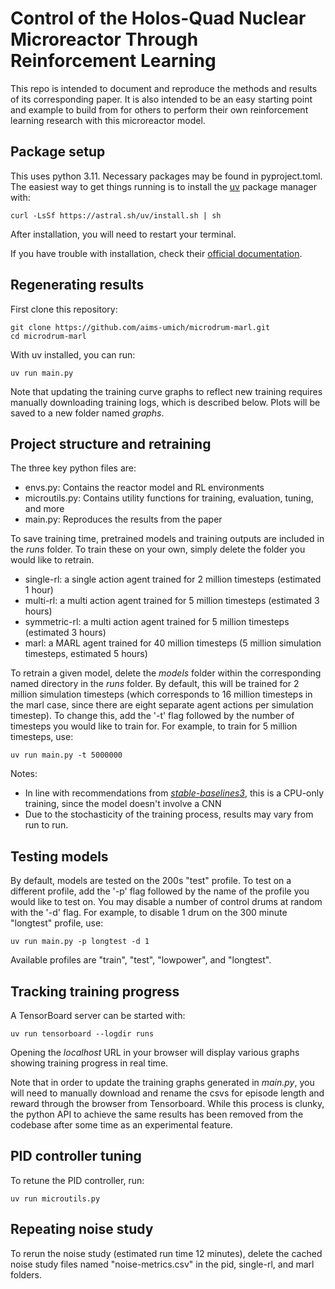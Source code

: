 # Control of the Holos-Quad Nuclear Microreactor Through Reinforcement Learning

This repo is intended to document and reproduce the methods and results of its corresponding paper. It is also intended to be an easy starting point and example to build from for others to perform their own reinforcement learning research with this microreactor model.

## Package setup
This uses python 3.11. Necessary packages may be found in pyproject.toml. The easiest way to get things running is to install the [uv](https://astral.sh/uv/) package manager with:

```curl -LsSf https://astral.sh/uv/install.sh | sh```

After installation, you will need to restart your terminal.

If you have trouble with installation, check their [official documentation](https://docs.astral.sh/uv/getting-started/installation/).

## Regenerating results
First clone this repository:

```git clone https://github.com/aims-umich/microdrum-marl.git```  
```cd microdrum-marl```

With uv installed, you can run:

```uv run main.py```

Note that updating the training curve graphs to reflect new training requires manually downloading training logs, which is described below. Plots will be saved to a new folder named *graphs*.

## Project structure and retraining
The three key python files are:
- envs.py: Contains the reactor model and RL environments
- microutils.py: Contains utility functions for training, evaluation, tuning, and more
- main.py: Reproduces the results from the paper

To save training time, pretrained models and training outputs are included in the *runs* folder. To train these on your own, simply delete the folder you would like to retrain.
- single-rl: a single action agent trained for 2 million timesteps (estimated 1 hour)
- multi-rl: a multi action agent trained for 5 million timesteps (estimated 3 hours)
- symmetric-rl: a multi action agent trained for 5 million timesteps (estimated 3 hours)
- marl: a MARL agent trained for 40 million timesteps (5 million simulation timesteps, estimated 5 hours)

To retrain a given model, delete the *models* folder within the corresponding named directory in the *runs* folder. By default, this will be trained for 2 million simulation timesteps (which corresponds to 16 million timesteps in the marl case, since there are eight separate agent actions per simulation timestep). To change this, add the '-t' flag followed by the number of timesteps you would like to train for. For example, to train for 5 million timesteps, use:

```uv run main.py -t 5000000```

Notes:
- In line with recommendations from [*stable-baselines3*](https://stable-baselines3.readthedocs.io/en/master/modules/ppo.html), this is a CPU-only training, since the model doesn't involve a CNN
- Due to the stochasticity of the training process, results may vary from run to run.

## Testing models
By default, models are tested on the 200s "test" profile. To test on a different profile, add the '-p' flag followed by the name of the profile you would like to test on. You may disable a number of control drums at random with the '-d' flag. For example, to disable 1 drum on the 300 minute "longtest" profile, use:

```uv run main.py -p longtest -d 1```

Available profiles are "train", "test", "lowpower", and "longtest".

## Tracking training progress
A TensorBoard server can be started with:

```uv run tensorboard --logdir runs```

Opening the *localhost* URL in your browser will display various graphs showing training progress in real time.

Note that in order to update the training graphs generated in *main.py*, you will need to manually download and rename the csvs for episode length and reward through the browser from Tensorboard.
While this process is clunky, the python API to achieve the same results has been removed from the codebase after some time as an experimental feature.

## PID controller tuning
To retune the PID controller, run:

```uv run microutils.py```

## Repeating noise study
To rerun the noise study (estimated run time 12 minutes), delete the cached noise study files named "noise-metrics.csv" in the pid, single-rl, and marl folders.
